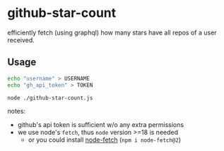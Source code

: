 # github-star-count

efficiently fetch (using graphql) how many stars have all repos of a user received.

## Usage

```sh
echo "username" > USERNAME
echo "gh_api_token" > TOKEN

node ./github-star-count.js
```

notes:

- github's api token is sufficient w/o any extra permissions
- we use node's `fetch`, thus `node` version >=18 is needed
  - or you could install [node-fetch](https://www.npmjs.com/package/node-fetch) (`npm i node-fetch@2`)
